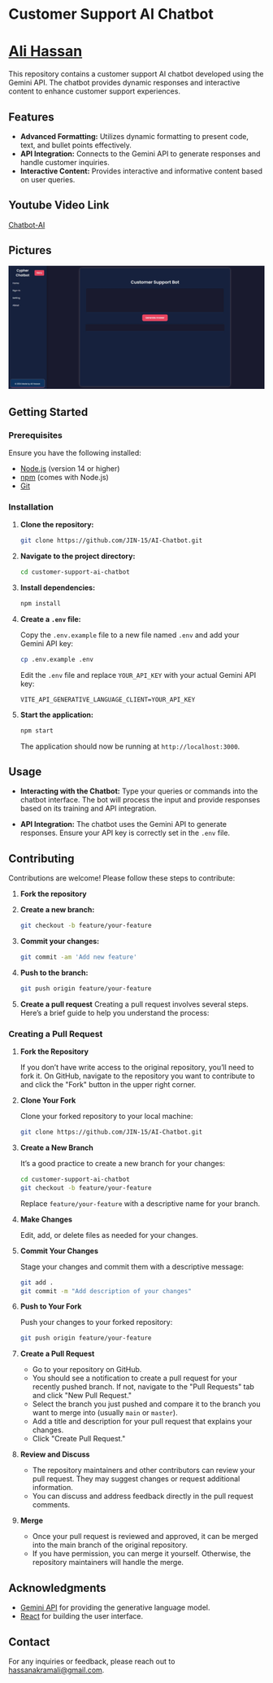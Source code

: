 # Customer Support AI Chatbot

# [Ali Hassan](https://www.linkedin.com/in/ali-hassan-08b306226)

This repository contains a customer support AI chatbot developed using the Gemini API. The chatbot provides dynamic responses and interactive content to enhance customer support experiences.

## Features

- **Advanced Formatting:** Utilizes dynamic formatting to present code, text, and bullet points effectively.
- **API Integration:** Connects to the Gemini API to generate responses and handle customer inquiries.
- **Interactive Content:** Provides interactive and informative content based on user queries.

## Youtube Video Link

  [Chatbot-AI](https://youtu.be/iHPXzUcrwE0)

## Pictures

  ![Picture](assets/1.jpeg)

## Getting Started

### Prerequisites

Ensure you have the following installed:

- [Node.js](https://nodejs.org/) (version 14 or higher)
- [npm](https://www.npmjs.com/) (comes with Node.js)
- [Git](https://git-scm.com/)

### Installation

1. **Clone the repository:**

   ```bash
   git clone https://github.com/JIN-15/AI-Chatbot.git
   ```

2. **Navigate to the project directory:**

   ```bash
   cd customer-support-ai-chatbot
   ```

3. **Install dependencies:**

   ```bash
   npm install
   ```

4. **Create a `.env` file:**

   Copy the `.env.example` file to a new file named `.env` and add your Gemini API key:

   ```bash
   cp .env.example .env
   ```

   Edit the `.env` file and replace `YOUR_API_KEY` with your actual Gemini API key:

   ```env
   VITE_API_GENERATIVE_LANGUAGE_CLIENT=YOUR_API_KEY
   ```

5. **Start the application:**

   ```bash
   npm start
   ```

   The application should now be running at `http://localhost:3000`.

## Usage

- **Interacting with the Chatbot:** Type your queries or commands into the chatbot interface. The bot will process the input and provide responses based on its training and API integration.

- **API Integration:** The chatbot uses the Gemini API to generate responses. Ensure your API key is correctly set in the `.env` file.

## Contributing

Contributions are welcome! Please follow these steps to contribute:

1. **Fork the repository**

2. **Create a new branch:**

   ```bash
   git checkout -b feature/your-feature
   ```

3. **Commit your changes:**

   ```bash
   git commit -am 'Add new feature'
   ```

4. **Push to the branch:**

   ```bash
   git push origin feature/your-feature
   ```

5. **Create a pull request**
Creating a pull request involves several steps. Here’s a brief guide to help you understand the process:

### Creating a Pull Request

1. **Fork the Repository**

   If you don’t have write access to the original repository, you’ll need to fork it. On GitHub, navigate to the repository you want to contribute to and click the "Fork" button in the upper right corner.

2. **Clone Your Fork**

   Clone your forked repository to your local machine:

   ```bash
   git clone https://github.com/JIN-15/AI-Chatbot.git
   ```


3. **Create a New Branch**

   It’s a good practice to create a new branch for your changes:

   ```bash
   cd customer-support-ai-chatbot
   git checkout -b feature/your-feature
   ```

   Replace `feature/your-feature` with a descriptive name for your branch.

4. **Make Changes**

   Edit, add, or delete files as needed for your changes.

5. **Commit Your Changes**

   Stage your changes and commit them with a descriptive message:

   ```bash
   git add .
   git commit -m "Add description of your changes"
   ```

6. **Push to Your Fork**

   Push your changes to your forked repository:

   ```bash
   git push origin feature/your-feature
   ```

7. **Create a Pull Request**

   - Go to your repository on GitHub.
   - You should see a notification to create a pull request for your recently pushed branch. If not, navigate to the "Pull Requests" tab and click "New Pull Request."
   - Select the branch you just pushed and compare it to the branch you want to merge into (usually `main` or `master`).
   - Add a title and description for your pull request that explains your changes.
   - Click "Create Pull Request."

8. **Review and Discuss**

   - The repository maintainers and other contributors can review your pull request. They may suggest changes or request additional information.
   - You can discuss and address feedback directly in the pull request comments.

9. **Merge**

   - Once your pull request is reviewed and approved, it can be merged into the main branch of the original repository.
   - If you have permission, you can merge it yourself. Otherwise, the repository maintainers will handle the merge.

## Acknowledgments

- [Gemini API](https://generativelanguage.google/) for providing the generative language model.
- [React](https://reactjs.org/) for building the user interface.

## Contact

For any inquiries or feedback, please reach out to [hassanakramali@gmail.com](hassanakramali@gmail.com).

